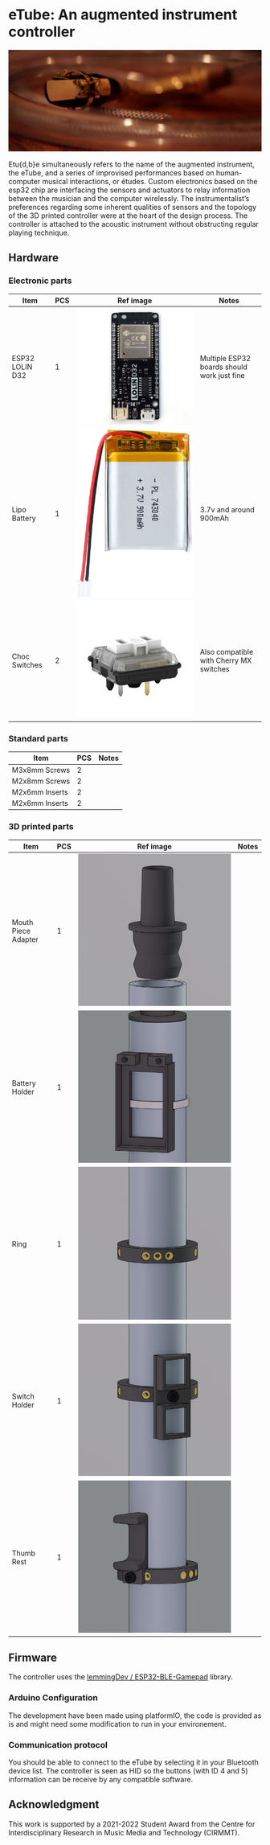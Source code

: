 # eTube: An augmented instrument controller
![](medias/etube01.jpeg)

Etu{d,b}e simultaneously refers to the name of the augmented instrument, the eTube, and a series of improvised performances based on human-computer musical interactions, or études. Custom electronics based on the esp32 chip are interfacing the sensors and actuators to relay information between the musician and the computer wirelessly. The instrumentalist’s preferences regarding some inherent qualities of sensors and the topology of the 3D printed controller were at the heart of the design process. The controller is attached to the acoustic instrument without obstructing regular playing technique.


## Hardware

### Electronic parts
  
  | Item                   | PCS | Ref image                          | Notes                                                       |
  | ---------------------- | --- | ---------------------------------- | ------------------------------------------------------------|
  | ESP32 LOLIN D32        | 1   | ![](medias/lolinD32.jpg)           |  Multiple ESP32 boards should work just fine                                                         |  
  | Lipo Battery           | 1   | ![](medias/battery.jpeg)           |  3.7v and around 900mAh                                                            |  
  | Choc Switches          | 2   | ![](medias/switch.jpeg)            |  Also compatible with Cherry MX switches                                                          |  

### Standard parts
  
  | Item                            | PCS  | Notes                                       |
  | ------------------------------- | ---- | ------------------------------------------- |
  | M3x8mm Screws                   | 2    |  |
  | M2x8mm Screws                   | 2    |  |
  | M2x6mm Inserts                  | 2    |  |
  | M2x6mm Inserts                  | 2    |  |

### 3D printed parts

| Item                  | PCS | Ref image                           | Notes            |
| --------------------- | --- | ----------------------------------- | ---------------- |
| Mouth Piece Adapter   | 1   | ![](medias/mouthPieceAdapter.png)||
| Battery Holder        | 1   | ![](medias/batteryHolder.png)||
| Ring                  | 1   | ![](medias/ring.png)||
| Switch Holder         | 1   | ![](medias/switchHolder.png)||
| Thumb Rest            | 1   | ![](medias/thumbRest.png)||


## Firmware
The controller uses the [lemmingDev / ESP32-BLE-Gamepad](https://github.com/lemmingDev/ESP32-BLE-Gamepad) library.

### Arduino Configuration
The development have been made using platformIO, the code is provided as is and might need some modification to run in your environement.

### Communication protocol
You should be able to connect to the eTube by selecting it in your Bluetooth device list.
The controller is seen as HID so the buttons (with ID 4 and 5) information can be receive by any compatible software.

## Acknowledgment
This work is supported by a 2021-2022 Student Award from the Centre for Interdisciplinary Research in Music Media and Technology (CIRMMT).